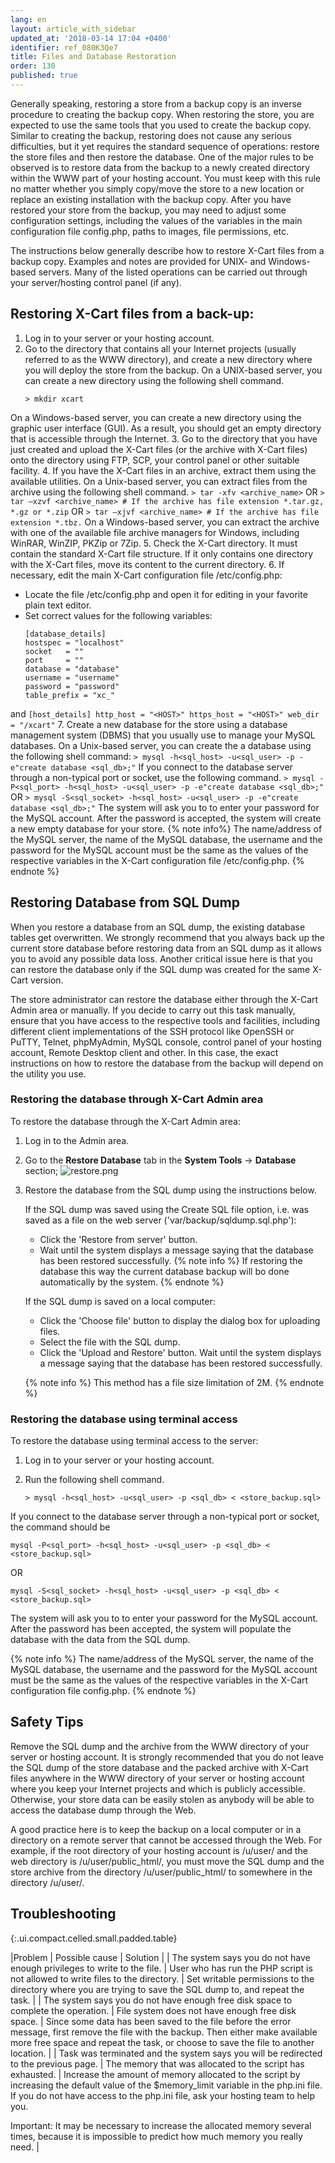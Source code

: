 ```yaml
---
lang: en
layout: article_with_sidebar
updated_at: '2018-03-14 17:04 +0400'
identifier: ref_080K3Qe7
title: Files and Database Restoration
order: 130
published: true
---
```

Generally speaking, restoring a store from a backup copy is an inverse procedure to creating the backup copy. When restoring the store, you are expected to use the same tools that you used to create the backup copy. Similar to creating the backup, restoring does not cause any serious difficulties, but it yet requires the standard sequence of operations: restore the store files and then restore the database. One of the major rules to be observed is to restore data from the backup to a newly created directory within the WWW part of your hosting account. You must keep with this rule no matter whether you simply copy/move the store to a new location or replace an existing installation with the backup copy. After you have restored your store from the backup, you may need to adjust some configuration settings, including the values of the variables in the main configuration file config.php, paths to images, file permissions, etc.

The instructions below generally describe how to restore X-Cart files from a backup copy. Examples and notes are provided for UNIX- and Windows-based servers. Many of the listed operations can be carried out through your server/hosting control panel (if any).

## Restoring X-Cart files from a back-up:

1. Log in to your server or your hosting account.
2. Go to the directory that contains all your Internet projects (usually referred to as the WWW directory), and create a new directory where you will deploy the store from the backup.
  On a UNIX-based server, you can create a new directory using the following shell command.
     ```
     > mkdir xcart
     ```
  On a Windows-based server, you can create a new directory using the graphic user interface (GUI).
  As a result, you should get an empty directory that is accessible through the Internet. 
3. Go to the directory that you have just created and upload the X-Cart files (or the archive with X-Cart files) onto the directory using FTP, SCP, your control panel or other suitable facility.
4. If you have the X-Cart files in an archive, extract them using the available utilities. 
  On a Unix-based server, you can extract files from the archive using the following shell command. 
     ```
      > tar -xfv <archive_name>
     ```
  OR
     ```
     > tar –xzvf <archive_name> # If the archive has file extension *.tar.gz, *.gz or *.zip
     ```
  OR
     ```
     > tar –xjvf <archive_name> # If the archive has file extension *.tbz.
     ```
  On a Windows-based server, you can extract the archive with one of the available file archive managers for Windows, including WinRAR, WinZIP, PKZip or 7Zip.
5. Check the X-Cart directory. It must contain the standard X-Cart file structure. If it only contains one directory with the X-Cart files, move its content to the current directory. 
6. If necessary, edit the main X-Cart configuration file <X-Cart>/etc/config.php:
  * Locate the file /etc/config.php and open it for editing in your favorite plain text editor.
  * Set correct values for the following variables:
    ```
    [database_details]
    hostspec = "localhost"
    socket   = ""
    port     = ""
    database = "database"
    username = "username"
    password = "password"
    table_prefix = "xc_"
    ```
  and
    ```
    [host_details]
    http_host = "<HOST>"
    https_host = "<HOST>"
    web_dir = "/xcart"
    ```
7. Create a new database for the store using a database management system (DBMS) that you usually use to manage your MySQL databases.
  On a Unix-based server, you can create the a database using the following shell command:
     ```
     > mysql -h<sql_host> -u<sql_user> -p -e"create database <sql_db>;"
     ```
  If you connect to the database server through a non-typical port or socket, use the following command.
     ```
     > mysql -P<sql_port> -h<sql_host> -u<sql_user> -p -e"create database <sql_db>;"
     ```
  OR
     ```
     > mysql -S<sql_socket> -h<sql_host> -u<sql_user> -p -e"create database <sql_db>;"
     ```
  The system will ask you to to enter your password for the MySQL account. After the password is accepted, the system will create a new empty database for your store.
  {% note  info%}
  The name/address of the MySQL server, the name of the MySQL database, the username and the password for the MySQL account must be the same as the values of the respective variables in the X-Cart configuration file /etc/config.php.
  {% endnote %}
  
## Restoring Database from SQL Dump

When you restore a database from an SQL dump, the existing database tables get overwritten. We strongly recommend that you always back up the current store database before restoring data from an SQL dump as it allows you to avoid any possible data loss. Another critical issue here is that you can restore the database only if the SQL dump was created for the same X-Cart version.

The store administrator can restore the database either through the X-Cart Admin area or manually. If you decide to carry out this task manually, ensure that you have access to the respective tools and facilities, including different client implementations of the SSH protocol like OpenSSH or PuTTY, Telnet, phpMyAdmin, MySQL console, control panel of your hosting account, Remote Desktop client and other. In this case, the exact instructions on how to restore the database from the backup will depend on the utility you use.

### Restoring the database through X-Cart Admin area

To restore the database through the X-Cart Admin area:

1. Log in to the Admin area.

2. Go to the **Restore Database** tab in the **System Tools** -> **Database** section;
  ![restore.png]({{site.baseurl}}/attachments/ref_080K3Qe7/restore.png)

3. Restore the database from the SQL dump using the instructions below.
   
   If the SQL dump was saved using the Create SQL file option, i.e. was saved as a file on the web server ('var/backup/sqldump.sql.php'):
    * Click the 'Restore from server' button.
    * Wait until the system displays a message saying that the database has been restored successfully.
    {% note info %}
    If restoring the database this way the current database backup will bo done automatically by the system. 
    {% endnote %}
  
   If the SQL dump is saved on a local computer:
    * Click the 'Choose file' button to display the dialog box for uploading files.
    * Select the file with the SQL dump.
    * Click the 'Upload and Restore' button.
    Wait until the system displays a message saying that the database has been restored successfully.

   {% note info %}
   This method has a file size limitation of 2M.
   {% endnote %}

### Restoring the database using terminal access

To restore the database using terminal access to the server:

1. Log in to your server or your hosting account.

2. Run the following shell command.
     
   ```
   > mysql -h<sql_host> -u<sql_user> -p <sql_db> < <store_backup.sql>
   ```
  If you connect to the database server through a non-typical port or socket, the command should be
   ```
   mysql -P<sql_port> -h<sql_host> -u<sql_user> -p <sql_db> < <store_backup.sql>
   ```
   OR   
   ```
   mysql -S<sql_socket> -h<sql_host> -u<sql_user> -p <sql_db> < <store_backup.sql>
   ```
   
   The system will ask you to to enter your password for the MySQL account. After the password has been accepted, the system will populate the database with the data from the SQL dump.
   
   {% note info %}
   The name/address of the MySQL server, the name of the MySQL database, the username and the password for the MySQL account must be the same as the values of the respective variables in the X-Cart configuration file config.php.
   {% endnote %}


## Safety Tips

Remove the SQL dump and the archive from the WWW directory of your server or hosting account. It is strongly recommended that you do not leave the SQL dump of the store database and the packed archive with X-Cart files anywhere in the WWW directory of your server or hosting account where you keep your Internet projects and which is publicly accessible. Otherwise, your store data can be easily stolen as anybody will be able to access the database dump through the Web.

A good practice here is to keep the backup on a local computer or in a directory on a remote server that cannot be accessed through the Web. For example, if the root directory of your hosting account is /u/user/ and the web directory is /u/user/public_html/, you must move the SQL dump and the store archive from the directory /u/user/public_html/ to somewhere in the directory /u/user/.

## Troubleshooting

{:.ui.compact.celled.small.padded.table} 

|Problem |	Possible cause |	Solution |
| The system says you do not have enough privileges to write to the file. |	User who has run the PHP script is not allowed to write files to the directory. | Set writable permissions to the directory where you are trying to save the SQL dump to, and repeat the task. |
| The system says you do not have enough free disk space to complete the operation. |	File system does not have enough free disk space. |	Since some data has been saved to the file before the error message, first remove the file with the backup. Then either make available more free space and repeat the task, or choose to save the file to another location. |
| Task was terminated and the system says you will be redirected to the previous page. |	The memory that was allocated to the script has exhausted. |	Increase the amount of memory allocated to the script by increasing the default value of the $memory_limit variable in the php.ini file. If you do not have access to the php.ini file, ask your hosting team to help you.

Important: It may be necessary to increase the allocated memory several times, because it is impossible to predict how much memory you really need. |

